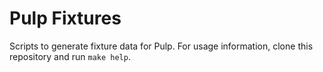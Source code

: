 Pulp Fixtures
=============

Scripts to generate fixture data for Pulp. For usage information, clone this
repository and run `make help`.
